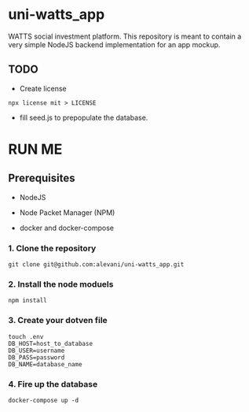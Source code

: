 # uni-watts_app
WATTS social investment platform. This repository is meant to contain a very simple NodeJS backend implementation for an app mockup.

## TODO
- Create license
```
npx license mit > LICENSE
```
- fill seed.js to prepopulate the database.

# RUN ME
## Prerequisites
- <p>NodeJS</p>
- <p>Node Packet Manager (NPM)</p>
- <p>docker and docker-compose</p>

### 1. Clone the repository 
```
git clone git@github.com:alevani/uni-watts_app.git
```
### 2. Install the node moduels
```
npm install
```
### 3. Create your dotven file
```
touch .env
DB_HOST=host_to_database
DB_USER=username
DB_PASS=password
DB_NAME=database_name
```
### 4. Fire up the database
```
docker-compose up -d
```